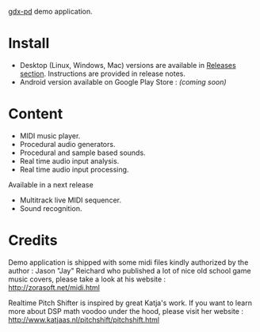 
[gdx-pd](https://github.com/mgsx-dev/gdx-pd) demo application.

# Install

* Desktop (Linux, Windows, Mac) versions are available in [Releases section](releases). Instructions are provided in release notes.
* Android version available on Google Play Store : *(coming soon)*

# Content

* MIDI music player.
* Procedural audio generators.
* Procedural and sample based sounds.
* Real time audio input analysis.
* Real time audio input processing.

Available in a next release
* Multitrack live MIDI sequencer.
* Sound recognition.

# Credits

Demo application is shipped with some midi files kindly authorized by the author : Jason "Jay" Reichard who published a lot of
nice old school game music covers, please take a look at his website : http://zorasoft.net/midi.html

Realtime Pitch Shifter is inspired by great Katja's work. If you want to learn more about DSP math voodoo under the hood, please visit her website : http://www.katjaas.nl/pitchshift/pitchshift.html